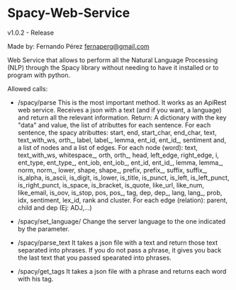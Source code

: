 # Spacy-Web-Service

v1.0.2 - Release

Made by: Fernando Pérez <fernaperg@gmail.com>

Web Service that allows to perform all the Natural Language Processing (NLP) through the Spacy library without needing to have it installed or to program with python.

   Allowed calls:
	
- /spacy/parse
This is the most important method. It works as an ApiRest web service.
Receives a json with a text (and if you want, a language) and return all the relevant information.
Return:
 A dictionary with the key "data" and value, the list of atributtes for each sentence.
 For each sentence, the spacy atributtes: start, end, start_char, end_char, text, text_with_ws, orth_, label, label_, lemma, ent_id, ent_id_, sentiment and, a list of nodes and a list of edges.
 For each node (word): text, text_with_ws, whitespace_, orth, orth_, head, left_edge, right_edge, i, ent_type, ent_type_, ent_iob, ent_iob_, ent_id, ent_id_, lemma, lemma_, norm, norm_, lower, shape, shape_, prefix, prefix_, suffix, suffix_, is_alpha, is_ascii, is_digit, is_lower, is_title, is_punct, is_left, is_left_punct, is_right_punct, is_space, is_bracket, is_quote, like_url, like_num, like_email, is_oov, is_stop, pos, pos_, tag, dep, dep_, lang, lang_, prob, idx, sentiment, lex_id, rank and cluster.
 For each edge (relation): parent, child and dep (Ej: ADJ,...)

- /spacy/set_language/<param>
Change the server language to the one indicated by the parameter.

- /spacy/parse_text
It takes a json file with a text and return those text separated into phrases.
If you do not pass a phrase, it gives you back the last text that you passed spearated into phrases.

- /spacy/get_tags
It takes a json file with a phrase and returns each word with his tag.
